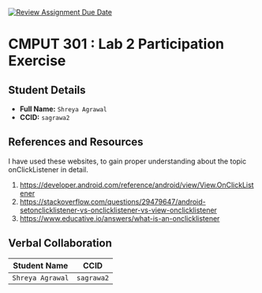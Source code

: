 [![Review Assignment Due Date](https://classroom.github.com/assets/deadline-readme-button-22041afd0340ce965d47ae6ef1cefeee28c7c493a6346c4f15d667ab976d596c.svg)](https://classroom.github.com/a/4btn9xaF)
# CMPUT 301 : Lab 2 Participation Exercise

## Student Details

- **Full Name:** `Shreya Agrawal`
- **CCID:** `sagrawa2`

## References and Resources
I have used these websites, to gain proper understanding about the topic onClickListener in detail. 
1. https://developer.android.com/reference/android/view/View.OnClickListener
2. https://stackoverflow.com/questions/29479647/android-setonclicklistener-vs-onclicklistener-vs-view-onclicklistener
3. https://www.educative.io/answers/what-is-an-onclicklistener
   

## Verbal Collaboration

| Student Name | CCID      |
| ------------ | --------- |
| `Shreya Agrawal`    | `sagrawa2` |
